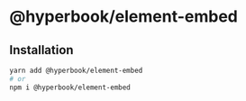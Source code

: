 # @hyperbook/element-embed

## Installation

```sh
yarn add @hyperbook/element-embed
# or
npm i @hyperbook/element-embed
```

